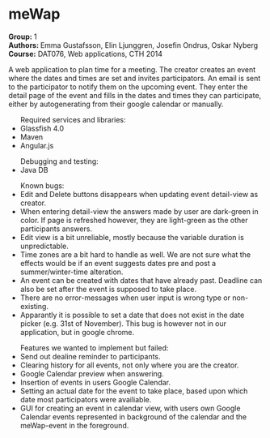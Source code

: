 <h1>meWap</h1>

<b>Group:</b> 1
<br>
<b>Authors: </b>Emma Gustafsson, Elin Ljunggren, Josefin Ondrus, Oskar Nyberg
<br>
<b>Course:</b> DAT076, Web applications, CTH 2014

A web application to plan time for a meeting. The creator creates an event where the dates and times are set and invites participators. An email is sent to the participator to notify them on the upcoming event. They enter the detail page of the event and fills in the dates and times they can participate, either by autogenerating from their google calendar or manually.

<ul>Required services and libraries:

 <li> Glassfish 4.0 </li>
 <li> Maven</li>
  <li>Angular.js</li>
  </ul>
<ul>Debugging and testing:

  <li>Java DB</li>
</ul>
<ul>Known bugs:
  
  <li>Edit and Delete buttons disappears when updating event detail-view as creator.</li>
  
  <li>When entering detail-view the answers made by user are dark-green in color. If page is refreshed however, they are light-green as the other participants answers.</li>
  
  <li>Edit view is a bit unreliable, mostly because the variable duration is unpredictable. </li>
  
  <li>Time zones are a bit hard to handle as well. We are not sure what the effects would be if an event suggests dates pre and post a summer/winter-time alteration.</li>
  
 <li>An event can be created with dates that have already past. Deadline can also be set after the event is supposed to take place.</li>
  
  <li>There are no error-messages when user input is wrong type or non-existing.</li>
  
  <li>Apparantly it is possible to set a date that does not exist in the date picker (e.g. 31st of November). This bug is however not in our application, but in google chrome. </li>
  </ul>
  
<ul>Features we wanted to implement but failed:

  <li>Send out dealine reminder to participants.</li>
  
 <li> Clearing history for all events, not only where you are the creator.</li>
  
  <li>Google Calendar preview when answering.</li>
  
  <li>Insertion of events in users Google Calendar.</li>
  
  <li>Setting an actual date for the event to take place, based upon which date most participators were availiable.</li>
  
  <li>GUI for creating an event in calendar view, with users own Google Calendar events represented in background of the calendar and the meWap-event in the foreground.</li>
</ul>

